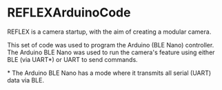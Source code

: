 # REFLEXArduinoCode
 REFLEX is a camera startup, with the aim of creating a modular camera. 
 
 This set of code was used to program the Arduino (BLE Nano) controller. The Arduino BLE Nano was used to run the camera's feature using either BLE (via UART*) or UART to send commands.
 
\* The Arduino BLE Nano has a mode where it transmits all serial (UART)
 data via BLE.
